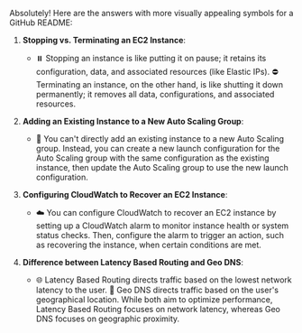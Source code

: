 
Absolutely! Here are the answers with more visually appealing symbols for a GitHub README:

1. **Stopping vs. Terminating an EC2 Instance**:
   - ⏸️ Stopping an instance is like putting it on pause; it retains its configuration, data, and associated resources (like Elastic IPs). ⛔ Terminating an instance, on the other hand, is like shutting it down permanently; it removes all data, configurations, and associated resources.
   
2. **Adding an Existing Instance to a New Auto Scaling Group**:
   - 🔄 You can't directly add an existing instance to a new Auto Scaling group. Instead, you can create a new launch configuration for the Auto Scaling group with the same configuration as the existing instance, then update the Auto Scaling group to use the new launch configuration.

3. **Configuring CloudWatch to Recover an EC2 Instance**:
   - ☁️ You can configure CloudWatch to recover an EC2 instance by setting up a CloudWatch alarm to monitor instance health or system status checks. Then, configure the alarm to trigger an action, such as recovering the instance, when certain conditions are met.

4. **Difference between Latency Based Routing and Geo DNS**:
   - 🌐 Latency Based Routing directs traffic based on the lowest network latency to the user. 📍 Geo DNS directs traffic based on the user's geographical location. While both aim to optimize performance, Latency Based Routing focuses on network latency, whereas Geo DNS focuses on geographic proximity.

